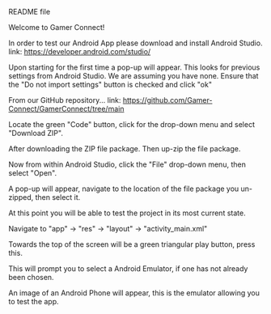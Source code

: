 README file

Welcome to Gamer Connect!

In order to test our Android App please download and install Android Studio.
link: https://developer.android.com/studio/

Upon starting for the first time a pop-up will appear.
This looks for previous settings from Android Studio.  We are assuming you have none.
Ensure that the "Do not import settings" button is checked and click "ok"



From our GitHub repository...
link: https://github.com/Gamer-Connect/GamerConnect/tree/main



Locate the green "Code" button, click for the drop-down menu and select "Download ZIP".

After downloading the ZIP file package.  Then up-zip the file package.



Now from within Android Studio, click the "File" drop-down menu, then select "Open".

A pop-up will appear, navigate to the location of the file package you un-zipped, then select it.

At this point you will be able to test the project in its most current state.

Navigate to "app" -> "res" -> "layout" -> "activity_main.xml"



Towards the top of the screen will be a green triangular play button, press this.

This will prompt you to select a Android Emulator, if one has not already been chosen.

An image of an Android Phone will appear, this is the emulator allowing you to test the app.
